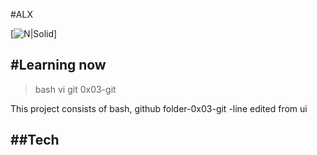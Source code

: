 #ALX 


[![N|Solid](https://binishare.com/binishare_logo_ico.png)]

## #Learning now

> bash
> vi
> git 0x03-git

This project consists of bash, github 
folder-0x03-git
-line edited from ui
## ##Tech
